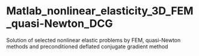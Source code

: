 # Matlab_nonlinear_elasticity_3D_FEM_quasi-Newton_DCG
Solution of selected nonlinear elastic problems by FEM, quasi-Newton methods and preconditioned deflated conjugate gradient method
